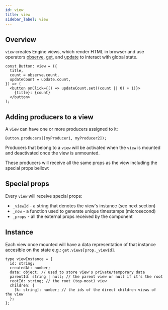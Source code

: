 ```yaml
---
id: view
title: view
sidebar_label: view
---
```


## Overview

`view` creates Engine views, which render HTML in browser and use
operators [observe](/docs/api/observe), [get](/docs/api/get), and
[update](/docs/api/update) to interact with global state.

```tsx
const Button: view = ({
  title,
  count = observe.count,
  updateCount = update.count,
}) => (
  <button onClick={() => updateCount.set((count || 0) + 1)}>
    {title}: {count}
  </button>
);
```

## Adding producers to a view

A `view` can have one or more producers assigned to it:

```tsx
Button.producers([myProducer1, myProducer2]);
```

Producers that belong to a `view` will be activated when the `view` is mounted
and deactivated once the view is unmounted.

These producers will receive all the same props as the view including the special props bellow:

## Special props

Every `view` will receive special props:

- `_viewId` - a string that denotes the view's instance (see next section)
- `_now` - a function used to generate unique timestamps (microsecond)
- `_props` - all the external props received by the component

## Instance

Each view once mounted will have a data representation of that instance accesible on the state e.g.:
`get.views[prop._viewId]`.

```tsx
type viewInstance = {
  id: string;
  createdAt: number;
  data: object; // used to store view's private/temporary data
  parentId: string | null; // the parent view or null if it's the root
  rootId: string; // the root (top-most) view
  children: {
    [k: string]: number; // the ids of the direct children views of the view
  };
};
```

